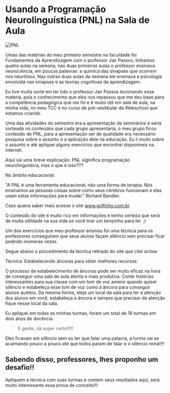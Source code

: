 # Usando a Programação Neurolinguística (PNL) na Sala de Aula 

![PNL](https://efectosagasta.files.wordpress.com/2015/02/neuromarketing-14.jpg)

Umas das matérias do meu primeiro semestre na faculdade foi Fundamentos da Aprendizagem com o professor Jair Passos, tínhamos quatro aulas na semana, nas duas primeiras aulas o professor ensinava neurociência, em poucas palavras: a química das sinapses que ocorrem nos neurônios. Nas outras duas aulas da semana ele ensinava a psicologia envolvida nas sinapses e as teorias cognitivas da aprendizagem.

Eu tive muita sorte em ter tido o professor Jair Passos lecionando essa matéria, pois o conhecimento que eles nos repassou que me deu base para a competência pedagógica que me foi e é muito útil em sala de aula, na minha vida, no meu TCC e no curso de pré-vestibular da Webschool que estamos criando. 

Uma das atividades do semestre era a apresentação de seminários e seria sorteado os conteúdos que cada grupo apresentaria, o meu grupo ficou conteúdo de PNL, para a apresentação ser de qualidade era necessário pesquisa sobre o assunto e a aplicação dele na educação. Eu li muito sobre o assunto e até apliquei alguns exercícios que encontrei disponíveis na internet.

Aqui vai uma breve explicação: PNL siginifica programação neurolinguística, mas o que é isso??? 

No âmbito educacional: 

"A PNL é uma ferramenta educacional, não uma forma de terapia. Nós ensinamos as pessoas coisas sobre como seus cérebros funcionam e elas usam estas informações para mudar." Richard Bandler.

Caso queira saber mais acesse o site www.golfinho.com.br

O conteúdo do site é muito rico em informações e tenho certeza que será de muita utilidade na sua vida se você tirar um tempinho para ler. ;)

Um dos exercícios que meu professor ensinou foi uma técnica para os professores conseguirem que seus alunos façam silêncio sem precisar ficar pedindo inúmeras vezes. 

Segue abaixo o procedimento da técnica retirado do site que citei acima: 

Técnica: Estabelecendo âncoras para obter melhores recursos:

O processo de estabelecimento de âncoras pode ser muito eficaz na hora de conseguir uma sala de aula atenta e mais produtiva. Conte histórias interessantes para sua classe com um tom de voz ameno quando quiser silêncio e estabeleça esse tom de voz como a âncora para conseguir alunos quietos. Da mesma forma, eleja um local da sala para ter a atenção dos alunos em você, estabeleça a âncora e sempre que precisar de atenção fique nesse local da sala.
 
Eu apliquei em todas as minhas turmas, foram um total de 18 turmas em dois anos de docência. 

> E gente, dá super certo!!!!!

Eles ficavam em silêncio sem eu ter que falar uma palavra, a turma vai se acalmando pouco a pouco até que todos param de falar e o silêncio reina!!!!


## Sabendo disso, professores, lhes proponho um desafio!!

Apliquem a técnica com suas turmas e contem seus resultados aqui, será muito interessante essa prova de conceito!!! 



